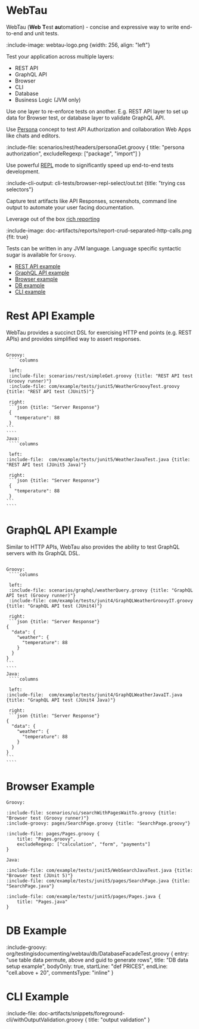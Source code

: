 # WebTau 

WebTau (**Web** **T**est **au**tomation) - concise and expressive way to write end-to-end and unit tests.

:include-image: webtau-logo.png {width: 256, align: "left"}

Test your application across multiple layers:
* REST API
* GraphQL API
* Browser
* CLI
* Database
* Business Logic (JVM only)

Use one layer to re-enforce tests on another. E.g. REST API layer to set up data for Browser test, or database layer
to validate GraphQL API.

Use [Persona](persona/introduction) concept to test API Authorization and collaboration Web Apps like chats and editors.

:include-file: scenarios/rest/headers/personaGet.groovy {
  title: "persona authorization",
  excludeRegexp: ["package", "import"]
}

Use powerful [REPL](REPL/experiments) mode to significantly speed up end-to-end tests development.

:include-cli-output: cli-tests/browser-repl-select/out.txt {title: "trying css selectors"}

Capture test artifacts like API Responses, screenshots, command line output to automate your user facing documentation.

Leverage out of the box [rich reporting](report/introduction)

:include-image: doc-artifacts/reports/report-crud-separated-http-calls.png {fit: true}

Tests can be written in any JVM language. Language specific syntactic sugar is available for `Groovy`.

* [REST API example](#rest-api-example)
* [GraphQL API example](#graphql-api-example)
* [Browser example](#browser-example)
* [DB example](#db-example)
* [CLI example](#cli-example)

# Rest API Example 

WebTau provides a succinct DSL for exercising HTTP end points (e.g. REST APIs) and provides simplified way to 
assert responses.

``````tabs

Groovy:
 ````columns

 left:
 :include-file: scenarios/rest/simpleGet.groovy {title: "REST API test (Groovy runner)"}
 :include-file: com/example/tests/junit5/WeatherGroovyTest.groovy {title: "REST API test (JUnit5)"} 

 right: 
 ```json {title: "Server Response"}
 {
   "temperature": 88
 }
```
````
Java:
 ````columns

 left:
:include-file:  com/example/tests/junit5/WeatherJavaTest.java {title: "REST API test (JUnit5 Java)"} 

 right: 
 ```json {title: "Server Response"}
 {
   "temperature": 88
 }
```
````

``````

# GraphQL API Example 

Similar to HTTP APIs, WebTau also provides the ability to test GraphQL servers with its GraphQL DSL.

``````tabs

Groovy:
 ````columns

 left:
 :include-file: scenarios/graphql/weatherQuery.groovy {title: "GraphQL API test (Groovy runner)"}
 :include-file: com/example/tests/junit4/GraphQLWeatherGroovyIT.groovy {title: "GraphQL API test (JUnit4)"} 

 right: 
 ```json {title: "Server Response"}
{
  "data": {
    "weather": {
      "temperature": 88
    }
  }
}
```
````
Java:
 ````columns

 left:
:include-file:  com/example/tests/junit4/GraphQLWeatherJavaIT.java {title: "GraphQL API test (JUnit4 Java)"} 

 right: 
 ```json {title: "Server Response"}
{
  "data": {
    "weather": {
      "temperature": 88
    }
  }
}
```
````

``````

# Browser Example 

```tabs
Groovy:

:include-file: scenarios/ui/searchWithPagesWaitTo.groovy {title: "Browser test (Groovy runner)"}
:include-groovy: pages/SearchPage.groovy {title: "SearchPage.groovy"}

:include-file: pages/Pages.groovy {
    title: "Pages.groovy",
    excludeRegexp: ["calculation", "form", "payments"]
}

Java:

:include-file: com/example/tests/junit5/WebSearchJavaTest.java {title: "Browser test (JUnit 5)"}
:include-file: com/example/tests/junit5/pages/SearchPage.java {title: "SearchPage.java"}

:include-file: com/example/tests/junit5/pages/Pages.java {
    title: "Pages.java"
}
```

# DB Example

:include-groovy: org/testingisdocumenting/webtau/db/DatabaseFacadeTest.groovy {
    entry: "use table data permute, above and guid to generate rows",
    title: "DB data setup example",
    bodyOnly: true,
    startLine: "def PRICES",
    endLine: "cell.above + 20",
    commentsType: "inline"
}

# CLI Example

:include-file: doc-artifacts/snippets/foreground-cli/withOutputValidation.groovy {
  title: "output validation"
}
